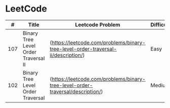 LeetCode
==========

|#| Title | Leetcode Problem | Difficulty |
|---| -------- | ------------------------------| ------ |
| 107 | Binary Tree Level Order Traversal II | (https://leetcode.com/problems/binary-tree-level-order-traversal-ii/description/) | Easy | 
| 102 | Binary Tree Level Order Traversal | (https://leetcode.com/problems/binary-tree-level-order-traversal/description/) | Medium |
